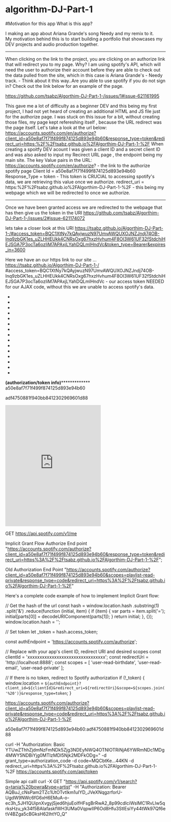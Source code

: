 # algorithm-DJ-Part-1

#Motivation for this app
What is this app?

I making an app about Ariana Grande's song Needy and my remix to it.  
My motivation behind this is to start building a portfolio that showcases
my DEV projects and audio production together.  


**********
When clicking on the link to the project, you are clicking on an authorize link that will redirect you to my page. Why?
I am using spotify's API, which will need the user to authorize their account before they are able to check out the data pulled from the site, which in this case is Ariana Grande's - Needy track.  - Think about it this way..Are you able to use spotify if you do not sign in? Check out the link below for an example of the page. 

https://github.com/tsabz/Algorthim-DJ-Part-1-/issues/1#issue-621161995 

This gave me a lot of difficulty as a beginner DEV and this being my first project, I had not yet heard of creating an additional HTML and JS file just for the authorize page.  I was stuck on this issue for a bit, without creating those files, my page kept refereshing itself , because the URL redirect was the page itself. Let's take a look at the url below:
https://accounts.spotify.com/en/authorize?client_id=a50e8af7f71f499f874125d893e94b60&response_type=token&redirect_uri=https:%2F%2Ftsabz.github.io%2FAlgorthim-DJ-Part-1-%2F 
When creating a spoitfy DEV acount I was given a client ID and a secret client ID and was also asked to input my Recirect URL page , the endpoint being my main site. 
The key Value pairs in the URL:  
https://accounts.spotify.com/en/authorize? - the link to the authorize spotify page
Client Id = a50e8af7f71f499f874125d893e94b60
Response_Type = token - This token is CRUCIAL to accessing spotify's data, we are retrieving this value once we authorize. 
redirect_uri = https:%2F%2Ftsabz.github.io%2FAlgorthim-DJ-Part-1-%2F - this being my webpage which we will be redirected to once we authorize. 
**************************
Once we have been granted access we are redirected to the webpage that has then give us the token in the URI 
https://github.com/tsabz/Algorthim-DJ-Part-1-/issues/2#issue-621174072

lets take a closer look at this URI
https://tsabz.github.io/Algorthim-DJ-Part-1-/#access_token=BQC1XtNy7kQAyjwuzN97UmvAWQUXOJNZJndj74OB-Inq9zbGK1es_uZLHHEUkk4CNRsOxg67hxzHvhum4F8OI3W61UF32fStdchiHEJSGA7P3ocTa6ozIiM7APAxjLYahDQLmlHndVc&token_type=Bearer&expires_in=3600

Here we have an our https link to our site ... 
https://tsabz.github.io/Algorthim-DJ-Part-1-/ 
#access_token=BQC1XtNy7kQAyjwuzN97UmvAWQUXOJNZJndj74OB-Inq9zbGK1es_uZLHHEUkk4CNRsOxg67hxzHvhum4F8OI3W61UF32fStdchiHEJSGA7P3ocTa6ozIiM7APAxjLYahDQLmlHndVc - our access token NEEDED 
for our AJAX code, without this we are unable to access spotify's data.  


*
*
*
*
*
*
*
*
*
*
*
*
*
*
*


****************(authorization/token info)*****************************
a50e8af7f71f499f874125d893e94b60

adf4750881f940bb8412302969601d88



<iframe src="https://open.spotify.com/embed/playlist/5RA4pHTB7JQ7ChpZf87Bjy" width="300" height="380" frameborder="0" allowtransparency="true" allow="encrypted-media"></iframe>



GET https://api.spotify.com/v1/me


Implicit Grant Flow Authorize End point
"https://accounts.spotify.com/authorize?client_id=a50e8af7f71f499f874125d893e94b60&response_type=token&redirect_uri=https%3A%2F%2Ftsabz.github.io%2FAlgorthim-DJ-Part-1-%2F";

Old Authorization End Point
"https://accounts.spotify.com/authorize?client_id=a50e8af7f71f499f874125d893e94b60&scopes=playlist-read-private&response_type=code&redirect_uri=https%3A%2F%2Ftsabz.github.io%2FAlgorthim-DJ-Part-1-%2F"




Here's a complete code example of how to implement Implicit Grant flow:

// Get the hash of the url
const hash = window.location.hash
.substring(1)
.split('&')
.reduce(function (initial, item) {
  if (item) {
    var parts = item.split('=');
    initial[parts[0]] = decodeURIComponent(parts[1]);
  }
  return initial;
}, {});
window.location.hash = '';

// Set token
let _token = hash.access_token;

const authEndpoint = 'https://accounts.spotify.com/authorize';

// Replace with your app's client ID, redirect URI and desired scopes
const clientId = 'xxxxxxxxxxxxxxxxxxxxxxxxxxxxxxxx';
const redirectUri = 'http://localhost:8888';
const scopes = [
  'user-read-birthdate',
  'user-read-email',
  'user-read-private'
];

// If there is no token, redirect to Spotify authorization
if (!_token) {
  window.location = `${authEndpoint}?client_id=${clientId}&redirect_uri=${redirectUri}&scope=${scopes.join('%20')}&response_type=token`;
}













https://accounts.spotify.com/authorize?client_id=a50e8af7f71f499f874125d893e94b60&scopes=playlist-read-private&response_type=code&redirect_uri=https%3A%2F%2Ftsabz.github.io%2FAlgorthim-DJ-Part-1-%2F


a50e8af7f71f499f874125d893e94b60:adf4750881f940bb8412302969601d88


curl -H "Authorization: Basic YTUwZThhZjdmNzFmNDk5Zjg3NDEyNWQ4OTNlOTRiNjA6YWRmNDc1MDg4MWY5NDBiYjg0MTIzMDI5Njk2MDFkODg=" -d grant_type=authorization_code -d code=MQCbtKe...44KN -d redirect_uri=https%3A%2F%2Ftsabz.github.io%2FAlgorthim-DJ-Part-1-%2F https://accounts.spotify.com/api/token



Simple api calll
curl -X GET "https://api.spotify.com/v1/search?q=tania%20bowra&type=artist" -H "Authorization: Bearer AQBuJ_cNsPam2TZc1UtOTvtlkm1uIYD_JVeXNqgzrforU-UgdW9NWc6fG6xH6EMuA-o-ec3h_5JH1QUipnXvgyjSjed6hjuEoIfHFsgBrRwA2_8p99cdIciWsIMC1RvLlw5qrksHzu_yk34f5BAlafaskfWH3UMa0VqpwIlP6Od8Hfu3StIEsiYy44tWk97Qf6etV4BZga5cBGksH62IhtYO_Q"
